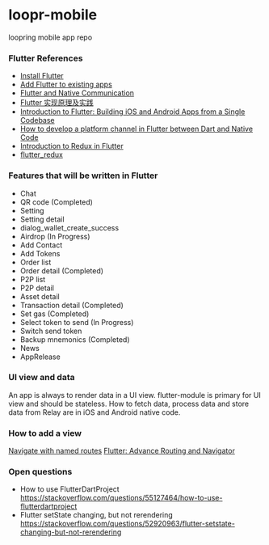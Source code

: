 # loopr-mobile
loopring mobile app repo

### Flutter References
- [Install Flutter](https://flutter.dev/docs/get-started/install/macos)
- [Add Flutter to existing apps](https://github.com/flutter/flutter/wiki/Add-Flutter-to-existing-apps)
- [Flutter and Native Communication](https://blog.testfairy.com/flutter-and-native-communication/)
- [Flutter 实现原理及实践](https://mp.weixin.qq.com/s/-nOsT8yQTvPAojmGIO7Yzg)
- [Introduction to Flutter: Building iOS and Android Apps from a Single Codebase](https://www.appcoda.com/flutter-basics/)
- [How to develop a platform channel in Flutter between Dart and Native Code](https://medium.com/@atul.sharma_94062/creating-a-bridge-in-flutter-between-dart-and-native-code-in-java-or-objectivec-5f80fd0cd713)
- [Introduction to Redux in Flutter](https://blog.novoda.com/introduction-to-redux-in-flutter/)
- [flutter_redux](https://github.com/brianegan/flutter_redux)

### Features that will be written in Flutter
- Chat
- QR code (Completed)
- Setting
- Setting detail
- dialog_wallet_create_success
- Airdrop (In Progress)
- Add Contact
- Add Tokens
- Order list
- Order detail (Completed)
- P2P list
- P2P detail
- Asset detail
- Transaction detail (Completed)
- Set gas (Completed)
- Select token to send (In Progress)
- Switch send token
- Backup mnemonics (Completed)
- News
- AppRelease

### UI view and data
An app is always to render data in a UI view. flutter-module is primary for UI view and should be stateless. How to fetch data, process data and store data from Relay are in iOS and Android native code.

### How to add a view
[Navigate with named routes](https://flutter.dev/docs/cookbook/navigation/named-routes)
[Flutter: Advance Routing and Navigator](https://medium.com/@nitishk72/flutter-advance-routing-and-navigator-df0f86f0974f)

### Open questions
- How to use FlutterDartProject https://stackoverflow.com/questions/55127464/how-to-use-flutterdartproject
- Flutter setState changing, but not rerendering https://stackoverflow.com/questions/52920963/flutter-setstate-changing-but-not-rerendering